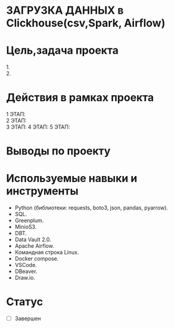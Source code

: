 # ЗАГРУЗКА ДАННЫХ в Clickhouse(csv,Spark, Airflow)
# Цель,задача проекта
![]()  
1.    
2.   

# Действия в рамках проекта  
1 ЭТАП:   
2 ЭТАП:  
3 ЭТАП:
4 ЭТАП: 
5 ЭТАП: 
 

# Выводы по проекту
 
 
 # Используемые навыки и инструменты
 * Python (библиотеки: requests, boto3, json, pandas, pyarrow).
 * SQL.
 * Greenplum.
 * MinioS3.
 * DBT.
 * Data Vault 2.0.
 * Apache Airflow.
 * Командная строка Linux.
 * Docker compose.
 * VSCode.
 * DBeaver.
 * Draw.io.
  
# Статус
- [ ] Завершен
